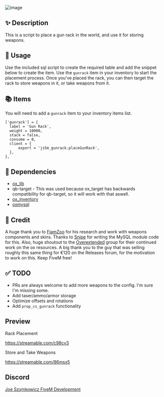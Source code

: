 ![image](https://github.com/JoeSzymkowiczFiveM/js5m_gunrack/assets/70592880/2bf98aaa-6a64-4bad-b905-38d7dad4d09f)
## ✨ Description
This is a script to place a gun rack in the world, and use it for storing weapons.

## 👀 Usage
Use the included sql script to create the required table and add the snippet below to create the item. Use the `gunrack` item in your inventory to start the placement process. Once you've placed the rack, you can then target the rack to store weapons in it, or take weapons from it.

## 📚 Items
You will need to add a `gunrack` item to your inventory items list.

```
['gunrack'] = {
  label = 'Gun Rack',
  weight = 10000,
  stack = false,
  consume = 0,
  client = {
      export = 'js5m_gunrack.placeGunRack',
  },
},
```

## 🔗 Dependencies
- [ox_lib](https://github.com/overextended/ox_lib)
- qb-target - This was used because ox_target has backwards compatibility for qb-target, so it will work with that aswell.
- [ox_inventory](https://github.com/overextended/ox_inventory)
- [oxmysql](https://github.com/overextended/oxmysql)

## 👐 Credit
A huge thank you to [FjamZoo](https://github.com/FjamZoo) for his research and work with weapons components and skins. Thanks to [Snipe](https://github.com/pushkart2) for writing the MySQL module code for this. Also, huge shoutout to the [Overextended](https://github.com/overextended) group for their continued work on the ox resources. A big thank you to the guy that was selling roughly this same thing for €120 on the Releases forum, for the motivation to work on this. Keep FiveM free!


## ✅ TODO
- PRs are always welcome to add more weapons to the config. I'm sure I'm missing some.
- Add taser/ammo/armor storage
- Optimize offsets and rotations
- Add `prop_cs_gunrack` functionality


## Preview
Rack Placement

https://streamable.com/c98cv3

Store and Take Weapons

https://streamable.com/86msx5

## Discord
[Joe Szymkowicz FiveM Development](https://discord.gg/5vPGxyCB4z)
